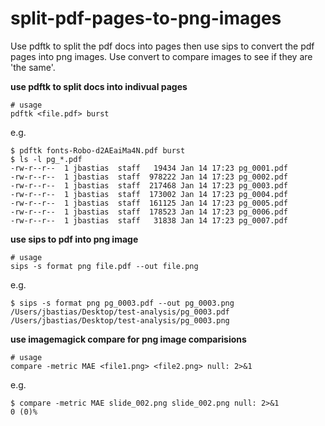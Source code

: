 # split-pdf-pages-to-png-images

Use pdftk to split the pdf docs into pages then use sips to convert the pdf pages into png images. Use convert to compare images to see if they are 'the same'.

**use pdftk to split docs into indivual pages**

```
# usage
pdftk <file.pdf> burst
```

e.g.

```
$ pdftk fonts-Robo-d2AEaiMa4N.pdf burst
$ ls -l pg_*.pdf
-rw-r--r--  1 jbastias  staff   19434 Jan 14 17:23 pg_0001.pdf
-rw-r--r--  1 jbastias  staff  978222 Jan 14 17:23 pg_0002.pdf
-rw-r--r--  1 jbastias  staff  217468 Jan 14 17:23 pg_0003.pdf
-rw-r--r--  1 jbastias  staff  173002 Jan 14 17:23 pg_0004.pdf
-rw-r--r--  1 jbastias  staff  161125 Jan 14 17:23 pg_0005.pdf
-rw-r--r--  1 jbastias  staff  178523 Jan 14 17:23 pg_0006.pdf
-rw-r--r--  1 jbastias  staff   31838 Jan 14 17:23 pg_0007.pdf
```

**use sips to pdf into png image**

```
# usage
sips -s format png file.pdf --out file.png
```

e.g.

```
$ sips -s format png pg_0003.pdf --out pg_0003.png
/Users/jbastias/Desktop/test-analysis/pg_0003.pdf
/Users/jbastias/Desktop/test-analysis/pg_0003.png
```

**use imagemagick compare for png image comparisions**

```
# usage
compare -metric MAE <file1.png> <file2.png> null: 2>&1
```

e.g.
```
$ compare -metric MAE slide_002.png slide_002.png null: 2>&1
0 (0)%
```

